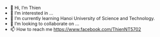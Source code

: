 - 👋 Hi, I’m Thien
- 👀 I’m interested in ...
- 🌱 I’m currently learning Hanoi University of Science and Technology.
- 💞️ I’m looking to collaborate on ...
- 📫 How to reach me https://www.facebook.com/ThienNT5702

<!---
Thien0507/Thien0507 is a ✨ special ✨ repository because its `README.md` (this file) appears on your GitHub profile.
You can click the Preview link to take a look at your changes.
--->
